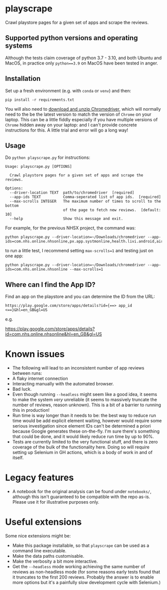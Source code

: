 # playscrape

Crawl playstore pages for a given set of apps and scrape the reviews.

## Supported python versions and operating systems

Although the tests claim coverage of python 3.7 - 3.10, and both Ubuntu and MacOS, in practice
only `python==3.9` on MacOS have been tested in anger.

## Installation

Set up a fresh environment (e.g. with `conda` or `venv`) and then:

```
pip install -r requirements.txt
```

You will also need to [download and unzip Chromedriver](https://chromedriver.chromium.org/downloads), which will normally need to the be the latest version to match the version of `Chrome` on your laptop. This can be a little fiddly especially if you have multiple versions of `Chrome` hidden away on your laptop: and I can't provide concrete instructions for this. A little trial and error will go a long way!

## Usage

Do `python playscrape.py` for instructions:

```
Usage: playscrape.py [OPTIONS]

  Crawl playstore pages for a given set of apps and scrape the reviews.

Options:
  --driver-location TEXT  path/to/chromedriver  [required]
  --app-ids TEXT          Comma-seperated list of app ids.  [required]
  --max-scrolls INTEGER   The maximum number of times to scroll to the bottom
                          of the page to fetch new reviews.  [default: 10]
  --help                  Show this message and exit.
```

For example, for the previous NHSX project, the command was:

```
python playscrape.py --driver-location=~/Downloads/chromedriver --app-ids=com.nhs.online.nhsonline,px.app.systmonline,health.livi.android,air.com.sensely.asknhs,net.iplato.mygp,uk.co.patient.patientaccess,com.babylon,com.pushdr.application
```

to run a little test, I recommend setting `max-scrolls=1` and testing just on one app:

```
python playscrape.py --driver-location=~/Downloads/chromedriver --app-ids=com.nhs.online.nhsonline --max-scrolls=1
```

## Where can I find the App ID?

Find an app on the playstore and you can determine the ID from the URL:

`https://play.google.com/store/apps/details?id={==> app_id <==}&hl=en_GB&gl=US`

e.g.

https://play.google.com/store/apps/details?id=com.nhs.online.nhsonline&hl=en_GB&gl=US


# Known issues

* The following will lead to an inconsistent number of app reviews between runs:
 * A flaky internet connection
 * Interacting manually with the automated browser.
 * Bad luck.
* Even though running `--headless` might seem like a good idea, it seems to make the system *very* unreliable (it seems to massively truncate the number of reviews, reason unknown). This is a bit of a barrier to running this in production!
* Run time is way longer than it needs to be: the best way to reduce run time would be add explicit element waiting, however would require some serious investigation since element IDs can't be determined a priori because Google generates these on-the-fly. I'm sure there's something that could be done, and it would likely reduce run time by up to 90%.
* Tests are currently limited to the very functional stuff, and there is zero coverage of the bulk of the functionality here. Doing so will require setting up Selenium in GH actions, which is a body of work in and of itself.

# Legacy features

* A notebook for the original analysis can be found under `notebooks/`, although this isn't guaranteed to be compatible with the repo as-is. Please use it for illustrative purposes only.

# Useful extensions

Some nice extensions might be:

* Make this package installable, so that `playscrape` can be used as a command line executable.
* Make the data paths customisable.
* Make the verbosity a bit more interactive.
* Get the `--headless` mode working achieving the same number of reviews as non-headless mode (for some reasons early tests found that it truncates to the first 200 reviews. Probably the answer is to enable more options but it's a painfully slow development cycle with Selenium.)

